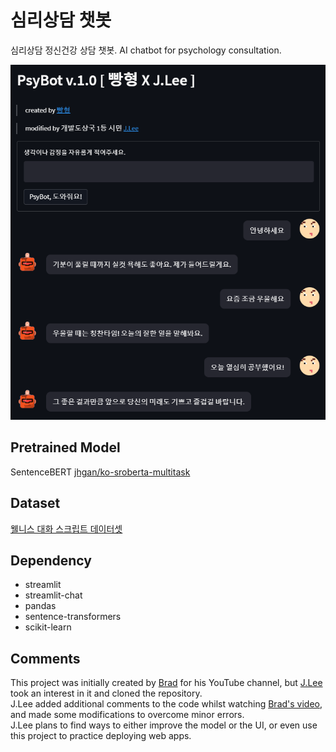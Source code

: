 # 심리상담 챗봇

심리상담 정신건강 상담 챗봇. AI chatbot for psychology consultation.

![](result.png)

## Pretrained Model

SentenceBERT [jhgan/ko-sroberta-multitask](https://huggingface.co/jhgan/ko-sroberta-multitask)

## Dataset

[웰니스 대화 스크립트 데이터셋](https://aihub.or.kr/opendata/keti-data/recognition-laguage/KETI-02-006)

## Dependency

- streamlit
- streamlit-chat
- pandas
- sentence-transformers
- scikit-learn

## Comments

This project was initially created by [Brad](https://github.com/kairess) for his YouTube channel, but [J.Lee](https://github.com/ee-juni) took an interest in it and cloned the repository.  
J.Lee added additional comments to the code whilst watching [Brad's video](https://www.youtube.com/watch?v=VVArHrsxrYU), and made some modifications to overcome minor errors.  
J.Lee plans to find ways to either improve the model or the UI, or even use this project to practice deploying web apps.